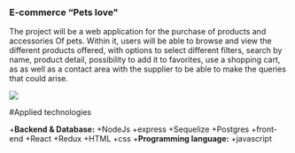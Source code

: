 ### E-commerce “Pets love"


The project will be a web application for the purchase of products and accessories
Of pets. Within it, users will be able to browse and view the different
products offered, with options to select different filters, search by name,
product detail, possibility to add it to favorites, use a shopping cart, as
as well as a contact area with the supplier to be able to make the queries that
could arise.



![](https://media.istockphoto.com/photos/couple-of-friends-a-cat-and-a-dog-run-merrily-through-a-summer-picture-id1399405977?b=1&k=20&m=1399405977&s=170667a&w=0&h=hvYiPNBuecKsEdC2sdXMFbmwvd2VcwEUJcni-ToVKpg=)








#Applied technologies

+**Backend & Database:**
    +NodeJs
    +express
    +Sequelize
    +Postgres
    +front-end
    +React
    +Redux
    +HTML
    +css
+**Programming language:**
    +javascript
